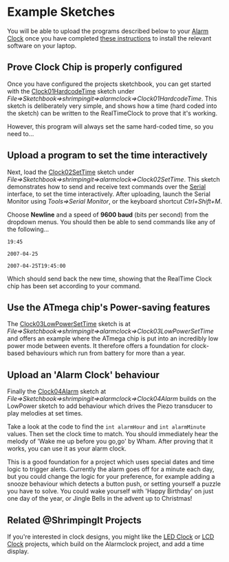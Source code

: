 # Example Sketches

You will be able to upload the programs described below to your [Alarm Clock](index.html) once you have completed [these instructions](../shrimp/program.html) to install the relevant software on your laptop.

## Prove Clock Chip is properly configured 

Once you have configured the projects sketchbook, you can get started with the [Clock01HardcodeTime](https://github.com/ShrimpingIt/projects/blob/master/sketchbook/shrimpingit/alarmclock/Clock01HardcodeTime/Clock01HardcodeTime.ino) sketch under *File=>Sketchbook=>shrimpingit=>alarmclock=>Clock01HardcodeTime*. This sketch is deliberately very simple, and shows how a time (hard coded into the sketch) can be written to the RealTimeClock to prove that it's working.

However, this program will always set the same hard-coded time, so you need to...

## Upload a program to set the time interactively 

Next, load the [Clock02SetTime](https://github.com/ShrimpingIt/projects/blob/master/sketchbook/shrimpingit/alarmclock/Clock02SetTime/Clock02SetTime.ino) sketch under *File=>Sketchbook=>shrimpingit=>alarmclock=>Clock02SetTime*. This sketch demonstrates how to send and receive text commands over the [Serial](../../topic/serial.html) interface, to set the time interactively. After uploading, launch the Serial Monitor using *Tools=>Serial Monitor*, or the keyboard shortcut *Ctrl+Shift+M*.

Choose **Newline** and a speed of **9600 baud** (bits per second) from the dropdown menus. You should then be able to send commands like any of the following...

	19:45

	2007-04-25

	2007-04-25T19:45:00

Which should send back the new time, showing that the RealTime Clock chip has been set according to your command.

## Use the ATmega chip's Power-saving features

The [Clock03LowPowerSetTime](https://github.com/ShrimpingIt/projects/blob/master/sketchbook/shrimpingit/alarmclock/Clock03LowPowerSetTime/Clock03LowPowerSetTime.ino) sketch is at *File=>Sketchbook=>shrimpingit=>alarmclock=>Clock03LowPowerSetTime* and offers an example where the ATmega chip is put into an incredibly low power mode between events. It therefore offers a foundation for clock-based behaviours which run from battery for more than a year.

## Upload an 'Alarm Clock' behaviour

Finally the [Clock04Alarm](https://github.com/ShrimpingIt/projects/blob/master/sketchbook/shrimpingit/alarmclock/Clock04Alarm/Clock04Alarm.ino) sketch at *File=>Sketchbook=>shrimpingit=>alarmclock=>Clock04Alarm* builds on the LowPower sketch to add behaviour which drives the Piezo transducer to play melodies at set times. 

Take a look at the code to find the ```int alarmHour``` and ```int alarmMinute``` values. Then set the clock time to match. You should immediately hear the melody of 'Wake me up before you go,go' by Wham. After proving that it works, you can use it as your alarm clock.

This is a good foundation for a project which uses special dates and time logic to trigger alerts. Currently the alarm goes off for a minute each day, but you could change the logic for your preference, for example adding a snooze behaviour which detects a button push, or setting yourself a puzzle you have to solve. You could wake yourself with 'Happy Birthday' on just one day of the year, or Jingle Bells in the advent up to Christmas!

## Related @ShrimpingIt Projects

If you're interested in clock designs, you might like the [LED Clock](../ledclock/) or [LCD Clock](../lcdclock/) projects, which build on the Alarmclock project, and add a time display.
